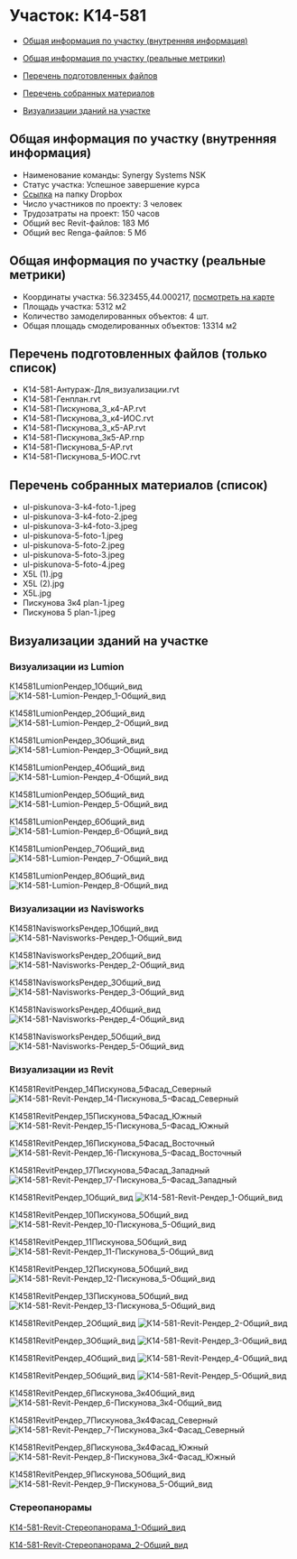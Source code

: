 # Участок: K14-581

* [Общая информация по участку (внутренняя информация)](#Chapter1)

* [Общая информация по участку (реальные метрики)](#Chapter2)

* [Перечень подготовленных файлов](#Chapter3)

* [Перечень собранных материалов](#Chapter4)

* [Визуализации зданий на участке](#Chapter6)

## <a id="Chapter1"></a> Общая информация по участку (внутренняя информация)
+ Наименование команды: Synergy Systems NSK
+ Статус участка: Успешное завершение курса
+ [Ссылка](https://www.dropbox.com/sh/wvvgv1nw1iqred9/AACICxPpAbxFRo4l-aepEGC1a/K14_581?dl=0) на папку Dropbox
+ Число участников по проекту: 3 человек
+ Трудозатраты на проект: 150 часов
+ Общий вес Revit-файлов: 183 Мб
+ Общий вес Renga-файлов: 5 Мб
## <a id="Chapter2"></a> Общая информация по участку (реальные метрики)
+ Координаты участка: 56.323455,44.000217, [посмотреть на карте](https://yandex.ru/maps/47/nizhny-novgorod/?ll=44.000217%2C56.323455&z=19)
+ Площадь участка: 5312 м2
+ Количество замоделированных объектов: 4 шт.
+ Общая площадь смоделированных объектов: 13314 м2
## <a id="Chapter3"></a> Перечень подготовленных файлов (только список)
+ K14-581-Антураж-Для_визуализации.rvt
+ K14-581-Генплан.rvt
+ K14-581-Пискунова_3_к4-АР.rvt
+ K14-581-Пискунова_3_к4-ИОС.rvt
+ K14-581-Пискунова_3_к5-АР.rvt
+ K14-581-Пискунова_3к5-АР.rnp
+ K14-581-Пискунова_5-АР.rvt
+ K14-581-Пискунова_5-ИОС.rvt
## <a id="Chapter4"></a> Перечень собранных материалов (список)
+ ul-piskunova-3-k4-foto-1.jpeg
+ ul-piskunova-3-k4-foto-2.jpeg
+ ul-piskunova-3-k4-foto-3.jpeg
+ ul-piskunova-5-foto-1.jpeg
+ ul-piskunova-5-foto-2.jpeg
+ ul-piskunova-5-foto-3.jpeg
+ ul-piskunova-5-foto-4.jpeg
+ X5L (1).jpg
+ X5L (2).jpg
+ X5L.jpg
+ Пискунова 3к4 plan-1.jpeg
+ Пискунова 5 plan-1.jpeg
## <a id="Chapter6"></a> Визуализации зданий на участке
### Визуализации из Lumion
К14581LumionРендер_1Общий_вид
![К14-581-Lumion-Рендер_1-Общий_вид](/Images/K14_581/К14-581-Lumion-Рендер_1-Общий_вид_Compressed.jpg)

К14581LumionРендер_2Общий_вид
![К14-581-Lumion-Рендер_2-Общий_вид](/Images/K14_581/К14-581-Lumion-Рендер_2-Общий_вид_Compressed.jpg)

К14581LumionРендер_3Общий_вид
![К14-581-Lumion-Рендер_3-Общий_вид](/Images/K14_581/К14-581-Lumion-Рендер_3-Общий_вид_Compressed.jpg)

К14581LumionРендер_4Общий_вид
![К14-581-Lumion-Рендер_4-Общий_вид](/Images/K14_581/К14-581-Lumion-Рендер_4-Общий_вид_Compressed.jpg)

К14581LumionРендер_5Общий_вид
![К14-581-Lumion-Рендер_5-Общий_вид](/Images/K14_581/К14-581-Lumion-Рендер_5-Общий_вид_Compressed.jpg)

К14581LumionРендер_6Общий_вид
![К14-581-Lumion-Рендер_6-Общий_вид](/Images/K14_581/К14-581-Lumion-Рендер_6-Общий_вид_Compressed.jpg)

К14581LumionРендер_7Общий_вид
![К14-581-Lumion-Рендер_7-Общий_вид](/Images/K14_581/К14-581-Lumion-Рендер_7-Общий_вид_Compressed.jpg)

К14581LumionРендер_8Общий_вид
![К14-581-Lumion-Рендер_8-Общий_вид](/Images/K14_581/К14-581-Lumion-Рендер_8-Общий_вид_Compressed.jpg)

### Визуализации из Navisworks
К14581NavisworksРендер_1Общий_вид
![К14-581-Navisworks-Рендер_1-Общий_вид](/Images/K14_581/К14-581-Navisworks-Рендер_1-Общий_вид_Compressed.jpg)

К14581NavisworksРендер_2Общий_вид
![К14-581-Navisworks-Рендер_2-Общий_вид](/Images/K14_581/К14-581-Navisworks-Рендер_2-Общий_вид_Compressed.jpg)

К14581NavisworksРендер_3Общий_вид
![К14-581-Navisworks-Рендер_3-Общий_вид](/Images/K14_581/К14-581-Navisworks-Рендер_3-Общий_вид_Compressed.jpg)

К14581NavisworksРендер_4Общий_вид
![К14-581-Navisworks-Рендер_4-Общий_вид](/Images/K14_581/К14-581-Navisworks-Рендер_4-Общий_вид_Compressed.jpg)

К14581NavisworksРендер_5Общий_вид
![К14-581-Navisworks-Рендер_5-Общий_вид](/Images/K14_581/К14-581-Navisworks-Рендер_5-Общий_вид_Compressed.jpg)

### Визуализации из Revit
K14581RevitРендер_14Пискунова_5Фасад_Северный
![K14-581-Revit-Рендер_14-Пискунова_5-Фасад_Северный](/Images/K14_581/K14-581-Revit-Рендер_14-Пискунова_5-Фасад_Северный_Compressed.jpg)

K14581RevitРендер_15Пискунова_5Фасад_Южный
![K14-581-Revit-Рендер_15-Пискунова_5-Фасад_Южный](/Images/K14_581/K14-581-Revit-Рендер_15-Пискунова_5-Фасад_Южный_Compressed.jpg)

K14581RevitРендер_16Пискунова_5Фасад_Восточный
![K14-581-Revit-Рендер_16-Пискунова_5-Фасад_Восточный](/Images/K14_581/K14-581-Revit-Рендер_16-Пискунова_5-Фасад_Восточный_Compressed.jpg)

K14581RevitРендер_17Пискунова_5Фасад_Западный
![K14-581-Revit-Рендер_17-Пискунова_5-Фасад_Западный](/Images/K14_581/K14-581-Revit-Рендер_17-Пискунова_5-Фасад_Западный_Compressed.jpg)

К14581RevitРендер_1Общий_вид
![К14-581-Revit-Рендер_1-Общий_вид](/Images/K14_581/К14-581-Revit-Рендер_1-Общий_вид_Compressed.jpg)

К14581RevitРендер_10Пискунова_5Общий_вид
![К14-581-Revit-Рендер_10-Пискунова_5-Общий_вид](/Images/K14_581/К14-581-Revit-Рендер_10-Пискунова_5-Общий_вид_Compressed.jpg)

К14581RevitРендер_11Пискунова_5Общий_вид
![К14-581-Revit-Рендер_11-Пискунова_5-Общий_вид](/Images/K14_581/К14-581-Revit-Рендер_11-Пискунова_5-Общий_вид_Compressed.jpg)

К14581RevitРендер_12Пискунова_5Общий_вид
![К14-581-Revit-Рендер_12-Пискунова_5-Общий_вид](/Images/K14_581/К14-581-Revit-Рендер_12-Пискунова_5-Общий_вид_Compressed.jpg)

К14581RevitРендер_13Пискунова_5Общий_вид
![К14-581-Revit-Рендер_13-Пискунова_5-Общий_вид](/Images/K14_581/К14-581-Revit-Рендер_13-Пискунова_5-Общий_вид_Compressed.jpg)

К14581RevitРендер_2Общий_вид
![К14-581-Revit-Рендер_2-Общий_вид](/Images/K14_581/К14-581-Revit-Рендер_2-Общий_вид_Compressed.jpg)

К14581RevitРендер_3Общий_вид
![К14-581-Revit-Рендер_3-Общий_вид](/Images/K14_581/К14-581-Revit-Рендер_3-Общий_вид_Compressed.jpg)

К14581RevitРендер_4Общий_вид
![К14-581-Revit-Рендер_4-Общий_вид](/Images/K14_581/К14-581-Revit-Рендер_4-Общий_вид_Compressed.jpg)

К14581RevitРендер_5Общий_вид
![К14-581-Revit-Рендер_5-Общий_вид](/Images/K14_581/К14-581-Revit-Рендер_5-Общий_вид_Compressed.jpg)

К14581RevitРендер_6Пискунова_3к4Общий_вид
![К14-581-Revit-Рендер_6-Пискунова_3к4-Общий_вид](/Images/K14_581/К14-581-Revit-Рендер_6-Пискунова_3к4-Общий_вид_Compressed.jpg)

К14581RevitРендер_7Пискунова_3к4Фасад_Северный
![К14-581-Revit-Рендер_7-Пискунова_3к4-Фасад_Северный](/Images/K14_581/К14-581-Revit-Рендер_7-Пискунова_3к4-Фасад_Северный_Compressed.jpg)

К14581RevitРендер_8Пискунова_3к4Фасад_Южный
![К14-581-Revit-Рендер_8-Пискунова_3к4-Фасад_Южный](/Images/K14_581/К14-581-Revit-Рендер_8-Пискунова_3к4-Фасад_Южный_Compressed.jpg)

К14581RevitРендер_9Пискунова_5Общий_вид
![К14-581-Revit-Рендер_9-Пискунова_5-Общий_вид](/Images/K14_581/К14-581-Revit-Рендер_9-Пискунова_5-Общий_вид_Compressed.jpg)

### Стереопанорамы
[К14-581-Revit-Стереопанорама_1-Общий_вид](https://pano.autodesk.com/pano.html?url=jpgs/e111f153-0af1-43ac-9ab6-07f6dc285602&version=2)

[К14-581-Revit-Стереопанорама_2-Общий_вид](https://pano.autodesk.com/pano.html?url=jpgs/25d5a7ed-5836-4db9-a48f-e0f89b35db29&version=2)

